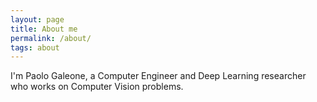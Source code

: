 ```yaml
---
layout: page
title: About me
permalink: /about/
tags: about
---
```


I'm Paolo Galeone, a Computer Engineer and Deep Learning researcher who works on Computer Vision problems.
